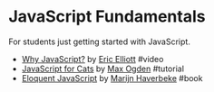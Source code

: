 # JavaScript Fundamentals

For students just getting started with JavaScript.

* [Why JavaScript?](https://vimeo.com/101269995) by [Eric Elliott](https://twitter.com/_ericelliott) #video
* [JavaScript for Cats](http://jsforcats.com/) by [Max Ogden](http://maxogden.com/) #tutorial
* [Eloquent JavaScript](http://eloquentjavascript.net/) by [Marijn Haverbeke](https://twitter.com/marijnjh) #book
